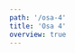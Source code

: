 ```yaml
---
path: '/osa-4'
title: 'Osa 4'
overview: true
---
```


<pages-in-this-section></pages-in-this-section>

<exercises-in-this-section></exercises-in-this-section>
